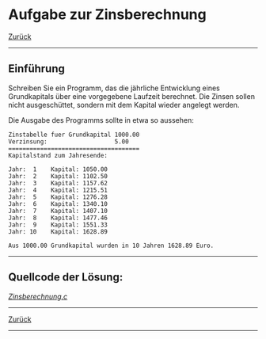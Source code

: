 # Aufgabe zur Zinsberechnung

[Zurück](./../Exercises.md)

---

## Einführung

Schreiben Sie ein Programm, das die jährliche Entwicklung eines Grundkapitals über eine vorgegebene Laufzeit berechnet. Die Zinsen sollen nicht ausgeschüttet, sondern mit dem Kapital wieder angelegt werden.

Die Ausgabe des Programms sollte in etwa so aussehen:

```
Zinstabelle fuer Grundkapital 1000.00
Verzinsung:                   5.00
=====================================
Kapitalstand zum Jahresende:

Jahr:  1    Kapital: 1050.00
Jahr:  2    Kapital: 1102.50
Jahr:  3    Kapital: 1157.62
Jahr:  4    Kapital: 1215.51
Jahr:  5    Kapital: 1276.28
Jahr:  6    Kapital: 1340.10
Jahr:  7    Kapital: 1407.10
Jahr:  8    Kapital: 1477.46
Jahr:  9    Kapital: 1551.33
Jahr: 10    Kapital: 1628.89

Aus 1000.00 Grundkapital wurden in 10 Jahren 1628.89 Euro.
```


---

## Quellcode der Lösung:

[*Zinsberechnung.c*](./Zinsberechnung.c)<br />

---

[Zurück](./../Exercises.md)

---
